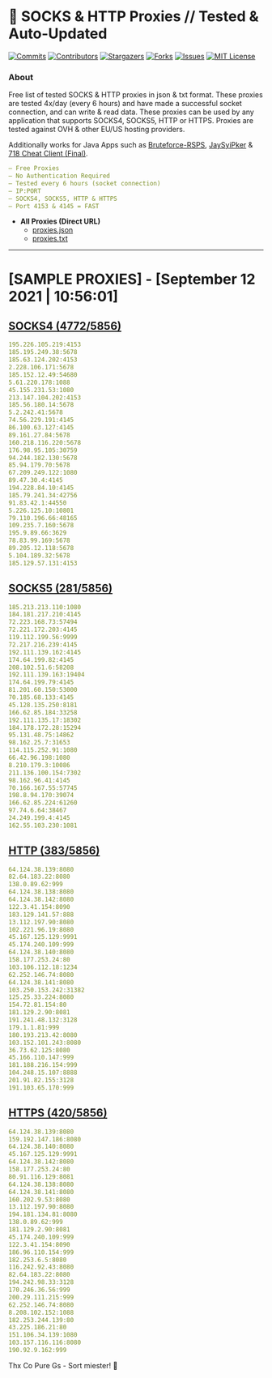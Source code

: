 <!-- MARKDOWN LINKS & IMAGES -->
<!-- https://www.markdownguide.org/basic-syntax/#reference-style-links -->
[contributors-shield]: https://img.shields.io/github/contributors/KaiBurton/free-proxies-autoupdated?style=for-the-badge
[contributors-url]: https://github.com/KaiBurton/free-proxies-autoupdated/graphs/contributors
[forks-shield]: https://img.shields.io/github/forks/KaiBurton/free-proxies-autoupdated?style=for-the-badge
[forks-url]: https://github.com/KaiBurton/free-proxies-autoupdated/network/members
[stars-shield]: https://img.shields.io/github/stars/KaiBurton/free-proxies-autoupdated?style=for-the-badge
[stars-url]: https://github.com/KaiBurton/free-proxies-autoupdated/stargazers
[issues-shield]: https://img.shields.io/github/issues/KaiBurton/free-proxies-autoupdated?style=for-the-badge
[issues-url]: https://github.com/KaiBurton/free-proxies-autoupdated/issues
[license-shield]: https://img.shields.io/github/license/KaiBurton/free-proxies-autoupdated?style=for-the-badge
[license-url]: https://github.com/KaiBurton/free-proxies-autoupdated/blob/main/LICENSE
[commit-shield]: https://img.shields.io/github/last-commit/KaiBurton/free-proxies-autoupdated?style=for-the-badge
[commit-url]: https://github.com/KaiBurton/free-proxies-autoupdated/commits/main

# 🎁 SOCKS & HTTP Proxies // Tested & Auto-Updated

[![Commits][commit-shield]][commit-url]
[![Contributors][contributors-shield]][contributors-url]
[![Stargazers][stars-shield]][stars-url]
[![Forks][forks-shield]][forks-url]
[![Issues][issues-shield]][issues-url]
[![MIT License][license-shield]][license-url]

### About
Free list of tested SOCKS & HTTP proxies in json & txt format. These proxies are tested 4x/day (every 6 hours) and have made a successful socket connection, and can write & read data. These proxies can be used by any application that supports SOCKS4, SOCKS5, HTTP or HTTPS. Proxies are tested against OVH & other EU/US hosting providers.

Additionally works for Java Apps such as [Bruteforce-RSPS](https://github.com/KaiBurton/Bruteforce-RSPS), [JaySyiPker](https://github.com/JayArrowz/JaySyiPker) & [718 Cheat Client (Final)](https://github.com/KaiBurton/718-Cheat-Client-Final). 

```yaml
— Free Proxies
— No Authentication Required
— Tested every 6 hours (socket connection)
— IP:PORT
— SOCKS4, SOCKS5, HTTP & HTTPS
— Port 4153 & 4145 = FAST
```

- **All Proxies (Direct URL)**
  - [proxies.json](https://raw.githubusercontent.com/KaiBurton/free-proxies-autoupdated/main/proxies.json)
  - [proxies.txt](https://raw.githubusercontent.com/KaiBurton/free-proxies-autoupdated/main/proxies.txt)

---

# [SAMPLE PROXIES] - [September 12 2021 | 10:56:01]

## [SOCKS4 (4772/5856)](https://raw.githubusercontent.com/KaiBurton/free-proxies-autoupdated/main/proxies-socks4.txt)
```yaml
195.226.105.219:4153
185.195.249.38:5678
185.63.124.202:4153
2.228.106.171:5678
185.152.12.49:54680
5.61.220.178:1088
45.155.231.53:1080
213.147.104.202:4153
185.56.180.14:5678
5.2.242.41:5678
74.56.229.191:4145
86.100.63.127:4145
89.161.27.84:5678
160.218.116.220:5678
176.98.95.105:30759
94.244.182.130:5678
85.94.179.70:5678
67.209.249.122:1080
89.47.30.4:4145
194.228.84.10:4145
185.79.241.34:42756
91.83.42.1:44550
5.226.125.10:10801
79.110.196.66:48165
109.235.7.160:5678
195.9.89.66:3629
78.83.99.169:5678
89.205.12.118:5678
5.104.189.32:5678
185.129.57.131:4153
```

## [SOCKS5 (281/5856)](https://raw.githubusercontent.com/KaiBurton/free-proxies-autoupdated/main/proxies-socks5.txt)
```yaml
185.213.213.110:1080
184.181.217.210:4145
72.223.168.73:57494
72.221.172.203:4145
119.112.199.56:9999
72.217.216.239:4145
192.111.139.162:4145
174.64.199.82:4145
208.102.51.6:58208
192.111.139.163:19404
174.64.199.79:4145
81.201.60.150:53000
70.185.68.133:4145
45.128.135.250:8181
166.62.85.184:33258
192.111.135.17:18302
184.178.172.28:15294
95.131.48.75:14862
98.162.25.7:31653
114.115.252.91:1080
66.42.96.198:1080
8.210.179.3:10086
211.136.100.154:7302
98.162.96.41:4145
70.166.167.55:57745
198.8.94.170:39074
166.62.85.224:61260
97.74.6.64:38467
24.249.199.4:4145
162.55.103.230:1081
```

## [HTTP (383/5856)](https://raw.githubusercontent.com/KaiBurton/free-proxies-autoupdated/main/proxies-http.txt)
```yaml
64.124.38.139:8080
82.64.183.22:8080
138.0.89.62:999
64.124.38.138:8080
64.124.38.142:8080
122.3.41.154:8090
183.129.141.57:888
13.112.197.90:8080
102.221.96.19:8080
45.167.125.129:9991
45.174.240.109:999
64.124.38.140:8080
158.177.253.24:80
103.106.112.18:1234
62.252.146.74:8080
64.124.38.141:8080
103.250.153.242:31382
125.25.33.224:8080
154.72.81.154:80
181.129.2.90:8081
191.241.48.132:3128
179.1.1.81:999
180.193.213.42:8080
103.152.101.243:8080
36.73.62.125:8080
45.166.110.147:999
181.188.216.154:999
104.248.15.107:8888
201.91.82.155:3128
191.103.65.170:999
```

## [HTTPS (420/5856)](https://raw.githubusercontent.com/KaiBurton/free-proxies-autoupdated/main/proxies-https.txt)
```yaml
64.124.38.139:8080
159.192.147.186:8080
64.124.38.140:8080
45.167.125.129:9991
64.124.38.142:8080
158.177.253.24:80
80.91.116.129:8081
64.124.38.138:8080
64.124.38.141:8080
160.202.9.53:8080
13.112.197.90:8080
194.181.134.81:8080
138.0.89.62:999
181.129.2.90:8081
45.174.240.109:999
122.3.41.154:8090
186.96.110.154:999
182.253.6.5:8080
116.242.92.43:8080
82.64.183.22:8080
194.242.98.33:3128
170.246.36.56:999
200.29.111.215:999
62.252.146.74:8080
8.208.102.152:1088
182.253.244.139:80
43.225.186.21:80
151.106.34.139:1080
103.157.116.116:8080
190.92.9.162:999
```



Thx Co Pure Gs - Sort miester! 💟